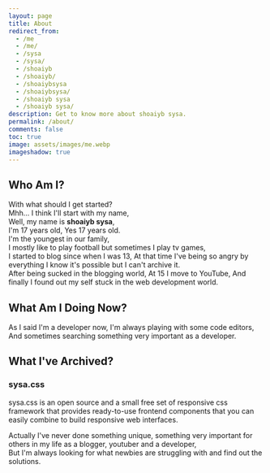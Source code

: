 ```yaml
---
layout: page
title: About
redirect_from: 
  - /me
  - /me/
  - /sysa
  - /sysa/
  - /shoaiyb
  - /shoaiyb/
  - /shoaiybsysa
  - /shoaiybsysa/
  - /shoaiyb sysa
  - /shoaiyb sysa/
description: Get to know more about shoaiyb sysa.
permalink: /about/
comments: false
toc: true
image: assets/images/me.webp
imageshadow: true
---
```


## Who Am I?
With what should I get started?    
Mhh... I think I'll start with my name,    
Well, my name is **shoaiyb sysa**,     
I'm 17 years old, Yes 17 years old.     
I'm the youngest in our family,      
I mostly like to play football but sometimes I play tv games,       
I started to blog since when I was 13, At that time I've being so angry by everything I know it's possible but I can't archive it.      
After being sucked in the blogging world, At 15 I move to YouTube, And finally I found out my self stuck in the web development world.     


## What Am I Doing Now?
As I said I'm a developer now, I'm always playing with some code editors,    
And sometimes searching something very important as a developer.   


## What I've Archived?

### sysa.css
sysa.css is an open source and a small free set of responsive css framework that provides ready-to-use frontend components that you can easily combine to build responsive web interfaces.     

Actually I've never done something unique, something very important for others in my life as a blogger, youtuber and a developer,   
But I'm always looking for what newbies are struggling with and find out the solutions.   
